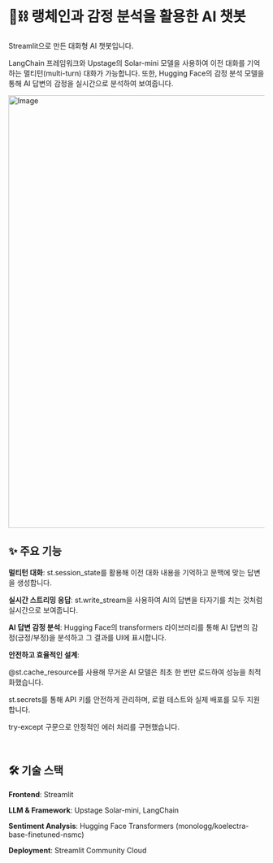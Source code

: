 # 🦜⛓️ 랭체인과 감정 분석을 활용한 AI 챗봇
Streamlit으로 만든 대화형 AI 챗봇입니다. 

LangChain 프레임워크와 Upstage의 Solar-mini 모델을 사용하여 이전 대화를 기억하는 멀티턴(multi-turn) 대화가 가능합니다. 또한, Hugging Face의 감정 분석 모델을 통해 AI 답변의 감정을 실시간으로 분석하여 보여줍니다.

<img width="1045" height="852" alt="Image" src="https://github.com/user-attachments/assets/caff892f-d997-4614-9203-a2c230ac5f98" />

<br />

## ✨ 주요 기능
**멀티턴 대화**: st.session_state를 활용해 이전 대화 내용을 기억하고 문맥에 맞는 답변을 생성합니다.

**실시간 스트리밍 응답**: st.write_stream을 사용하여 AI의 답변을 타자기를 치는 것처럼 실시간으로 보여줍니다.

**AI 답변 감정 분석**: Hugging Face의 transformers 라이브러리를 통해 AI 답변의 감정(긍정/부정)을 분석하고 그 결과를 UI에 표시합니다.

**안전하고 효율적인 설계**:

@st.cache_resource를 사용해 무거운 AI 모델은 최초 한 번만 로드하여 성능을 최적화했습니다.

st.secrets를 통해 API 키를 안전하게 관리하며, 로컬 테스트와 실제 배포를 모두 지원합니다.

try-except 구문으로 안정적인 에러 처리를 구현했습니다.

<br />


## 🛠️ 기술 스택
**Frontend**: Streamlit

**LLM & Framework**: Upstage Solar-mini, LangChain

**Sentiment Analysis**: Hugging Face Transformers (monologg/koelectra-base-finetuned-nsmc)

**Deployment**: Streamlit Community Cloud

<br />

